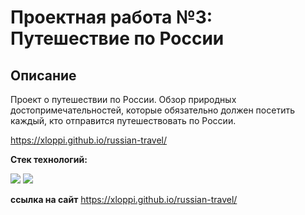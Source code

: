# Проектная работа №3: Путешествие по России

## Описание ##

Проект о путешествии по России.
Обзор природных достопримечательностей, которые обязательно должен посетить каждый, кто отправится путешествовать по России.

https://xloppi.github.io/russian-travel/

**Стек технологий:**

![](https://img.shields.io/badge/-HTML-000000?style=for-the-badge&logo=HTML5)
![](https://img.shields.io/badge/-CSS-000000?style=for-the-badge&logo=CSS3)

**ссылка на сайт**
https://xloppi.github.io/russian-travel/
